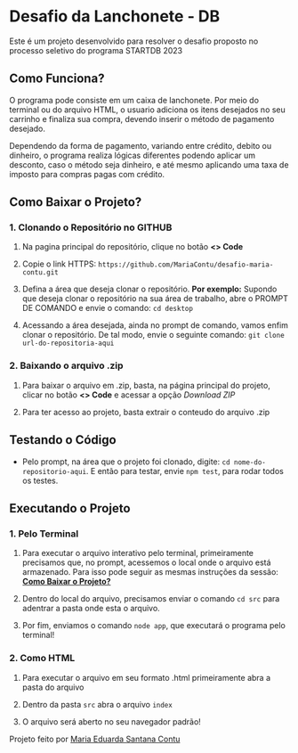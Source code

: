 # Desafio da Lanchonete - DB
Este é um projeto desenvolvido para resolver o desafio proposto no processo seletivo do programa STARTDB 2023

## Como Funciona?
O programa pode consiste em um caixa de lanchonete. Por meio do terminal ou do arquivo HTML, o usuario adiciona os itens desejados no seu carrinho e finaliza sua compra, devendo inserir o método de pagamento desejado.

Dependendo da forma de pagamento, variando entre crédito, debito ou dinheiro, o programa realiza lógicas diferentes podendo aplicar um desconto, caso o método seja dinheiro, e até mesmo aplicando uma taxa de imposto para compras pagas com crédito.

## Como Baixar o Projeto? <a id="comoBaixar"></a>

### 1. Clonando o Repositório no GITHUB

  1. Na pagina principal do repositório, clique no botão **<> Code**

  2. Copie o link HTTPS: `https://github.com/MariaContu/desafio-maria-contu.git`

  3. Defina a área que deseja clonar o repositório. **Por exemplo:** Supondo que deseja clonar o repositório na sua área de trabalho, abre o PROMPT DE COMANDO e envie o comando: `cd desktop`

  4. Acessando a área desejada, ainda no prompt de comando, vamos enfim clonar o repositório. De tal modo, envie o seguinte comando: `git clone url-do-repositoria-aqui`

### 2. Baixando o arquivo .zip

  1. Para baixar o arquivo em .zip, basta, na página principal do projeto, clicar no botão **<> Code** e acessar a opção _Download ZIP_

  2. Para ter acesso ao projeto, basta extrair o conteudo do arquivo .zip

## Testando o Código

- Pelo prompt, na área que o projeto foi clonado, digite: `cd nome-do-repositorio-aqui`. E então para testar, envie `npm test`, para rodar todos os testes.

## Executando o Projeto

### 1. Pelo Terminal

  1. Para executar o arquivo interativo pelo terminal, primeiramente precisamos que, no prompt, acessemos o local onde o arquivo está armazenado. Para isso pode seguir as mesmas instruções da sessão: [**Como Baixar o Projeto?**](#comoBaixar)

  2. Dentro do local do arquivo, precisamos enviar o comando `cd src` para adentrar a pasta onde esta o arquivo.

  3. Por fim, enviamos o comando `node app`, que executará o programa pelo terminal!

### 2. Como HTML

  1. Para executar o arquivo em seu formato .html primeiramente abra a pasta do arquivo

  2. Dentro da pasta `src` abra o arquivo `index`

  3. O arquivo será aberto no seu navegador padrão!

Projeto feito por [Maria Eduarda Santana Contu](https://github.com/MariaContu)
